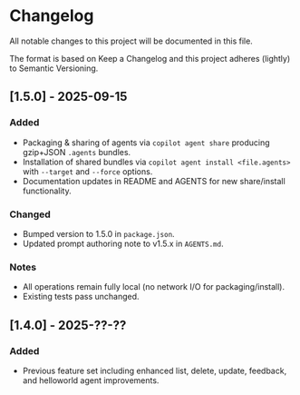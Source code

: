 # Changelog

All notable changes to this project will be documented in this file.

The format is based on Keep a Changelog and this project adheres (lightly) to Semantic Versioning.

## [1.5.0] - 2025-09-15
### Added
- Packaging & sharing of agents via `copilot agent share` producing gzip+JSON `.agents` bundles.
- Installation of shared bundles via `copilot agent install <file.agents>` with `--target` and `--force` options.
- Documentation updates in README and AGENTS for new share/install functionality.

### Changed
- Bumped version to 1.5.0 in `package.json`.
- Updated prompt authoring note to v1.5.x in `AGENTS.md`.

### Notes
- All operations remain fully local (no network I/O for packaging/install).
- Existing tests pass unchanged.

## [1.4.0] - 2025-??-??
### Added
- Previous feature set including enhanced list, delete, update, feedback, and helloworld agent improvements.

